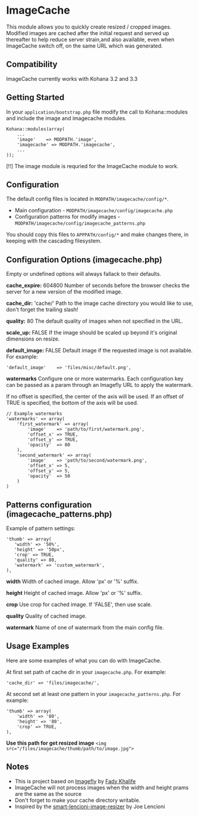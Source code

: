 # ImageCache

This module allows you to quickly create resized / cropped images.
Modified images are cached after the initial request and served up thereafter to help reduce server strain,and also available, even when ImageCache switch off, on the same URL which was generated.

## Compatibility

ImageCache currently works with Kohana 3.2 and 3.3

## Getting Started

In your `application/bootstrap.php` file modify the call to Kohana::modules and include the image and imagecache modules.

    Kohana::modules(array(
        ...
        'image'    => MODPATH.'image',
        'imagecache' => MODPATH.'imagecache',
        ...
    ));

[!!] The image module is requried for the ImageCache module to work.

## Configuration

The default config files is located in `MODPATH/imagecache/config/*`.
 - Main configuration - `MODPATH/imagecache/config/imagecache.php`
 - Configuration patterns for modify images - `MODPATH/imagecache/config/imagecache_patterns.php`

You should copy this files to `APPPATH/config/*` and make changes there, in keeping with the cascading filesystem.

## Configuration Options (imagecache.php)

Empty or undefined options will always fallack to their defaults.

**cache_expire:** 604800
Number of seconds before the browser checks the server for a new version of the modified image.

**cache_dir:** 'cache/'
Path to the image cache directory you would like to use, don't forget the trailing slash!

**quality:** 80
The default quality of images when not specified in the URL.

**scale_up:** FALSE
If the image should be scaled up beyond it's original dimensions on resize.

**default_image:** FALSE
Default image if the requested image is not available.
For example:

    'default_image'    => 'files/misc/default.png',

**watermarks**
Configure one or more watermarks. Each configuration key can be passed as a param through an Imagefly URL to apply the watermark.

If no offset is specified, the center of the axis will be used.
If an offset of TRUE is specified, the bottom of the axis will be used.

    // Example watermarks
    'watermarks' => array(
        'first_watermark' => array(
            'image'    => 'path/to/first/watermark.png',
            'offset_x' => TRUE,
            'offset_y' => TRUE,
            'opacity'  => 80
        ),
        'second_watermark' => array(
            'image'    => 'path/to/second/watermark.png',
            'offset_x' => 5,
            'offset_y' => 5,
            'opacity'  => 50
        )
    )

## Patterns configuration (imagecache_patterns.php)

Example of pattern settings:

    'thumb' => array(
       'width' => '50%',
       'height' => '50px',
       'crop' => TRUE,
       'quality' => 80,
       'watermark' => 'custom_watermark',
    ),

**width**
Width of cached image. Allow 'px' or '%' suffix.

**height**
Height of cached image. Allow 'px' or '%' suffix.

**crop**
Use crop for cached image. If 'FALSE', then use scale.

**quality**
Quality of cached image.

**watermark**
Name of one of watermark from the main config file.

## Usage Examples

Here are some examples of what you can do with ImageCache.

At first set path of cache dir in your `imagecache.php`.
For example:

    'cache_dir' => 'files/imagecache/',

At second set at least one pattern in your `imagecache_patterns.php`.
For example:

    'thumb' => array(
        'width' => '80',
        'height' => '80',
        'crop' => TRUE,
    ),

**Use this path for get resized image**
`<img src="/files/imagecache/thumb/path/to/image.jpg">`

## Notes

* This is project based on [Imagefly](https://github.com/Bodom78/kohana-imagefly) by [Fady Khalife](https://github.com/Bodom78)
* ImageCache will not process images when the width and height prams are the same as the source
* Don't forget to make your cache directory writable.
* Inspired by the [smart-lencioni-image-resizer](http://code.google.com/p/smart-lencioni-image-resizer/) by Joe Lencioni
